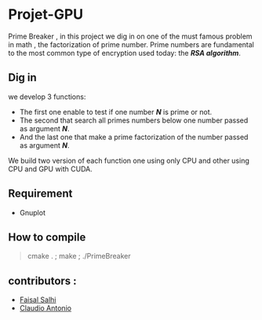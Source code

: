 # Projet-GPU


Prime Breaker , in this project  we dig in on one of the must famous problem in math , the factorization of prime number.
Prime numbers are fundamental to the most common type of encryption used today: the ***RSA algorithm***.

## Dig in 

we develop 3 functions: 

* The first one enable to test if one number ***N*** is prime or not.
* The second that search all primes numbers below  one number passed as argument ***N***.
* And the last one that  make  a prime factorization of the number passed as argument ***N***.

We build two version of each function one using only CPU and other using CPU and GPU with CUDA. 


## Requirement  

* Gnuplot

## How to compile
> cmake . ;
> make ;
> ./PrimeBreaker

## contributors :

* [Faisal Salhi](https://github.com/Xfireball8)
* [Claudio Antonio](https://github.com/MonaQuimbamba)
